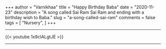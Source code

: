 +++
author = "Varnikhaa"
title = "Happy Birthday Baba"
date = "2020-11-23"
description = "A song called Sai Ram Sai Ram and ending with a birthday wish to Baba."
slug = "a-song-called-sai-ram"
comments = false
tags = [
    "Nursery",
]
+++

---

{{< youtube 1x9cIALgtJE >}}

---
